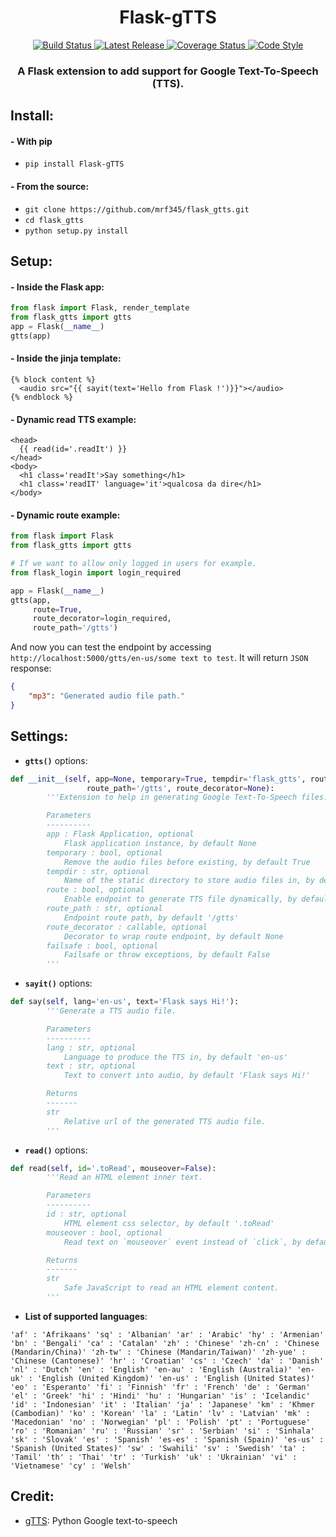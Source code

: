 <h1 align='center'>Flask-gTTS</h1>
<p align='center'>
    <a href='https://travis-ci.com/mrf345/flask_gtts'>
        <img src='https://travis-ci.com/mrf345/flask_gtts.svg?branch=master' alt='Build Status' />
    </a>
    <a href='https://github.com/mrf345/flask_gtts/releases'>
        <img src='https://img.shields.io/github/v/tag/mrf345/flask_gtts' alt='Latest Release' />
    </a>
    <a href='https://coveralls.io/github/mrf345/flask_gtts?branch=master'>
        <img src='https://coveralls.io/repos/github/mrf345/flask_gtts/badge.svg?branch=master' alt='Coverage Status' />
    </a>
    <a href='https://www.python.org/dev/peps/pep-0008/'>
        <img src='https://img.shields.io/badge/code%20style-PEP8-orange.svg' alt='Code Style' />
    </a>
</p>
<h3 align='center'>A Flask extension to add support for Google Text-To-Speech (TTS).</h3>

## Install:
#### - With pip
- `pip install Flask-gTTS` <br />

#### - From the source:
- `git clone https://github.com/mrf345/flask_gtts.git`<br />
- `cd flask_gtts` <br />
- `python setup.py install`

## Setup:

#### - Inside the Flask app:
```python
from flask import Flask, render_template
from flask_gtts import gtts
app = Flask(__name__)
gtts(app)
```

#### - Inside the jinja template:
```jinja
{% block content %}
  <audio src="{{ sayit(text='Hello from Flask !')}}"></audio>
{% endblock %}
```

#### - Dynamic read TTS example:
```jinja
<head>
  {{ read(id='.readIt') }}
</head>
<body>
  <h1 class='readIt'>Say something</h1>
  <h1 class='readIT' language='it'>qualcosa da dire</h1>
</body>
```

#### - Dynamic route example:
```python
from flask import Flask
from flask_gtts import gtts

# If we want to allow only logged in users for example.
from flask_login import login_required

app = Flask(__name__)
gtts(app,
     route=True,
     route_decorator=login_required,
     route_path='/gtts')
```

And now you can test the endpoint by accessing `http://localhost:5000/gtts/en-us/some text to test`. It will return `JSON` response:

```json
{
    "mp3": "Generated audio file path."
}
```

## Settings:
- **`gtts()`** options:

```python
def __init__(self, app=None, temporary=True, tempdir='flask_gtts', route=False,
                 route_path='/gtts', route_decorator=None):
        '''Extension to help in generating Google Text-To-Speech files.

        Parameters
        ----------
        app : Flask Application, optional
            Flask application instance, by default None
        temporary : bool, optional
            Remove the audio files before existing, by default True
        tempdir : str, optional
            Name of the static directory to store audio files in, by default 'flask_gtts'
        route : bool, optional
            Enable endpoint to generate TTS file dynamically, by default False
        route_path : str, optional
            Endpoint route path, by default '/gtts'
        route_decorator : callable, optional
            Decorator to wrap route endpoint, by default None
        failsafe : bool, optional
            Failsafe or throw exceptions, by default False
        '''
```

- **`sayit()`** options:

```python
def say(self, lang='en-us', text='Flask says Hi!'):
        '''Generate a TTS audio file.

        Parameters
        ----------
        lang : str, optional
            Language to produce the TTS in, by default 'en-us'
        text : str, optional
            Text to convert into audio, by default 'Flask says Hi!'

        Returns
        -------
        str
            Relative url of the generated TTS audio file.
        '''
```

- **`read()`** options:
```python
def read(self, id='.toRead', mouseover=False):
        '''Read an HTML element inner text.

        Parameters
        ----------
        id : str, optional
            HTML element css selector, by default '.toRead'
        mouseover : bool, optional
            Read text on `mouseover` event instead of `click`, by default False

        Returns
        -------
        str
            Safe JavaScript to read an HTML element content.
        '''
```

- **List of supported languages**:

`
    'af' : 'Afrikaans'
    'sq' : 'Albanian'
    'ar' : 'Arabic'
    'hy' : 'Armenian'
    'bn' : 'Bengali'
    'ca' : 'Catalan'
    'zh' : 'Chinese'
    'zh-cn' : 'Chinese (Mandarin/China)'
    'zh-tw' : 'Chinese (Mandarin/Taiwan)'
    'zh-yue' : 'Chinese (Cantonese)'
    'hr' : 'Croatian'
    'cs' : 'Czech'
    'da' : 'Danish'
    'nl' : 'Dutch'
    'en' : 'English'
    'en-au' : 'English (Australia)'
    'en-uk' : 'English (United Kingdom)'
    'en-us' : 'English (United States)'
    'eo' : 'Esperanto'
    'fi' : 'Finnish'
    'fr' : 'French'
    'de' : 'German'
    'el' : 'Greek'
    'hi' : 'Hindi'
    'hu' : 'Hungarian'
    'is' : 'Icelandic'
    'id' : 'Indonesian'
    'it' : 'Italian'
    'ja' : 'Japanese'
    'km' : 'Khmer (Cambodian)'
    'ko' : 'Korean'
    'la' : 'Latin'
    'lv' : 'Latvian'
    'mk' : 'Macedonian'
    'no' : 'Norwegian'
    'pl' : 'Polish'
    'pt' : 'Portuguese'
    'ro' : 'Romanian'
    'ru' : 'Russian'
    'sr' : 'Serbian'
    'si' : 'Sinhala'
    'sk' : 'Slovak'
    'es' : 'Spanish'
    'es-es' : 'Spanish (Spain)'
    'es-us' : 'Spanish (United States)'
    'sw' : 'Swahili'
    'sv' : 'Swedish'
    'ta' : 'Tamil'
    'th' : 'Thai'
    'tr' : 'Turkish'
    'uk' : 'Ukrainian'
    'vi' : 'Vietnamese'
    'cy' : 'Welsh'
`

## Credit:
- [gTTS][2c6d97b1]: Python Google text-to-speech

  [2c6d97b1]: https://github.com/pndurette/gTTS "gTTs repo"
